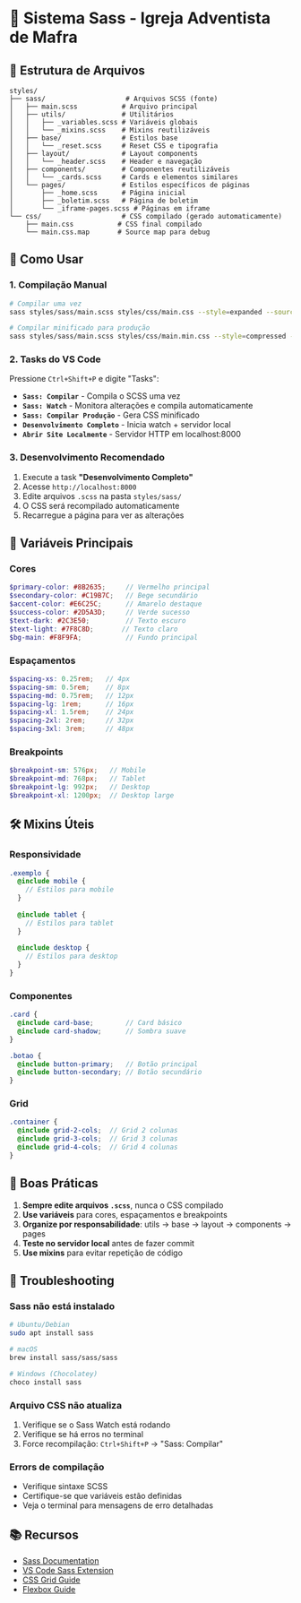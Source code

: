 # 🎨 Sistema Sass - Igreja Adventista de Mafra

## 📁 Estrutura de Arquivos

```
styles/
├── sass/                    # Arquivos SCSS (fonte)
│   ├── main.scss           # Arquivo principal
│   ├── utils/              # Utilitários
│   │   ├── _variables.scss # Variáveis globais
│   │   └── _mixins.scss    # Mixins reutilizáveis
│   ├── base/               # Estilos base
│   │   └── _reset.scss     # Reset CSS e tipografia
│   ├── layout/             # Layout components
│   │   └── _header.scss    # Header e navegação
│   ├── components/         # Componentes reutilizáveis
│   │   └── _cards.scss     # Cards e elementos similares
│   └── pages/              # Estilos específicos de páginas
│       ├── _home.scss      # Página inicial
│       ├── _boletim.scss   # Página de boletim
│       └── _iframe-pages.scss # Páginas em iframe
└── css/                    # CSS compilado (gerado automaticamente)
    ├── main.css           # CSS final compilado
    └── main.css.map       # Source map para debug
```

## 🚀 Como Usar

### 1. Compilação Manual
```bash
# Compilar uma vez
sass styles/sass/main.scss styles/css/main.css --style=expanded --source-map

# Compilar minificado para produção
sass styles/sass/main.scss styles/css/main.min.css --style=compressed --no-source-map
```

### 2. Tasks do VS Code
Pressione `Ctrl+Shift+P` e digite "Tasks":

- **`Sass: Compilar`** - Compila o SCSS uma vez
- **`Sass: Watch`** - Monitora alterações e compila automaticamente
- **`Sass: Compilar Produção`** - Gera CSS minificado
- **`Desenvolvimento Completo`** - Inicia watch + servidor local
- **`Abrir Site Localmente`** - Servidor HTTP em localhost:8000

### 3. Desenvolvimento Recomendado
1. Execute a task **"Desenvolvimento Completo"**
2. Acesse `http://localhost:8000`
3. Edite arquivos `.scss` na pasta `styles/sass/`
4. O CSS será recompilado automaticamente
5. Recarregue a página para ver as alterações

## 🎯 Variáveis Principais

### Cores
```scss
$primary-color: #8B2635;     // Vermelho principal
$secondary-color: #C19B7C;   // Bege secundário
$accent-color: #E6C25C;      // Amarelo destaque
$success-color: #2D5A3D;     // Verde sucesso
$text-dark: #2C3E50;         // Texto escuro
$text-light: #7F8C8D;       // Texto claro
$bg-main: #F8F9FA;           // Fundo principal
```

### Espaçamentos
```scss
$spacing-xs: 0.25rem;   // 4px
$spacing-sm: 0.5rem;    // 8px
$spacing-md: 0.75rem;   // 12px
$spacing-lg: 1rem;      // 16px
$spacing-xl: 1.5rem;    // 24px
$spacing-2xl: 2rem;     // 32px
$spacing-3xl: 3rem;     // 48px
```

### Breakpoints
```scss
$breakpoint-sm: 576px;   // Mobile
$breakpoint-md: 768px;   // Tablet
$breakpoint-lg: 992px;   // Desktop
$breakpoint-xl: 1200px;  // Desktop large
```

## 🛠️ Mixins Úteis

### Responsividade
```scss
.exemplo {
  @include mobile {
    // Estilos para mobile
  }
  
  @include tablet {
    // Estilos para tablet
  }
  
  @include desktop {
    // Estilos para desktop
  }
}
```

### Componentes
```scss
.card {
  @include card-base;        // Card básico
  @include card-shadow;      // Sombra suave
}

.botao {
  @include button-primary;   // Botão principal
  @include button-secondary; // Botão secundário
}
```

### Grid
```scss
.container {
  @include grid-2-cols;  // Grid 2 colunas
  @include grid-3-cols;  // Grid 3 colunas
  @include grid-4-cols;  // Grid 4 colunas
}
```

## 📝 Boas Práticas

1. **Sempre edite arquivos `.scss`**, nunca o CSS compilado
2. **Use variáveis** para cores, espaçamentos e breakpoints
3. **Organize por responsabilidade**: utils → base → layout → components → pages
4. **Teste no servidor local** antes de fazer commit
5. **Use mixins** para evitar repetição de código

## 🔧 Troubleshooting

### Sass não está instalado
```bash
# Ubuntu/Debian
sudo apt install sass

# macOS
brew install sass/sass/sass

# Windows (Chocolatey)
choco install sass
```

### Arquivo CSS não atualiza
1. Verifique se o Sass Watch está rodando
2. Verifique se há erros no terminal
3. Force recompilação: `Ctrl+Shift+P` → "Sass: Compilar"

### Errors de compilação
- Verifique sintaxe SCSS
- Certifique-se que variáveis estão definidas
- Veja o terminal para mensagens de erro detalhadas

## 📚 Recursos

- [Sass Documentation](https://sass-lang.com/documentation)
- [VS Code Sass Extension](https://marketplace.visualstudio.com/items?itemName=glenn2223.live-sass)
- [CSS Grid Guide](https://css-tricks.com/snippets/css/complete-guide-grid/)
- [Flexbox Guide](https://css-tricks.com/snippets/css/a-guide-to-flexbox/)